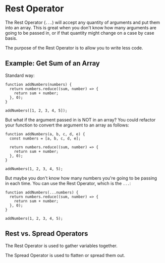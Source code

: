 # Rest Operator

The Rest Operator (`...`) will accept any quantity of arguments and put them into an array. This is great when you don't know how many arguments are going to be passed in, or if that quantity might change on a case by case basis.

The purpose of the Rest Operator is to allow you to write less code.


## Example: Get Sum of an Array

Standard way:

```
function addNumbers(numbers) {
  return numbers.reduce((sum, number) => {
    return sum + number;
  }, 0);
}

addNumbers([1, 2, 3, 4, 5]);
```

But what if the argument passed in is NOT in an array? You could refactor your function to convert the argument to an array as follows:

```
function addNumbers(a, b, c, d, e) {
  const numbers = [a, b, c, d, e];

  return numbers.reduce((sum, number) => {
    return sum + number;
  }, 0);
}

addNumbers(1, 2, 3, 4, 5);
```

But maybe you don't know how many numbers you're going to be passing in each time. You can use the Rest Operator, which is the `...`:

```
function addNumbers(...numbers) {
  return numbers.reduce((sum, number) => {
    return sum + number;
  }, 0);
}

addNumbers(1, 2, 3, 4, 5);
```


## Rest vs. Spread Operators

The Rest Operator is used to gather variables together.

The Spread Operator is used to flatten or spread them out.